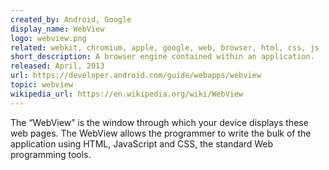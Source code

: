 ```yaml
---
created_by: Android, Google
display_name: WebView
logo: webview.png
related: webkit, chromium, apple, google, web, browser, html, css, js
short_description: A browser engine contained within an application.
released: April, 2013
url: https://developer.android.com/guide/webapps/webview
topic: webview
wikipedia_url: https://en.wikipedia.org/wiki/WebView
---
```

The “WebView” is the window through which your device displays these web pages. The WebView allows the programmer to write the bulk of the application using HTML, JavaScript and CSS, the standard Web programming tools.
